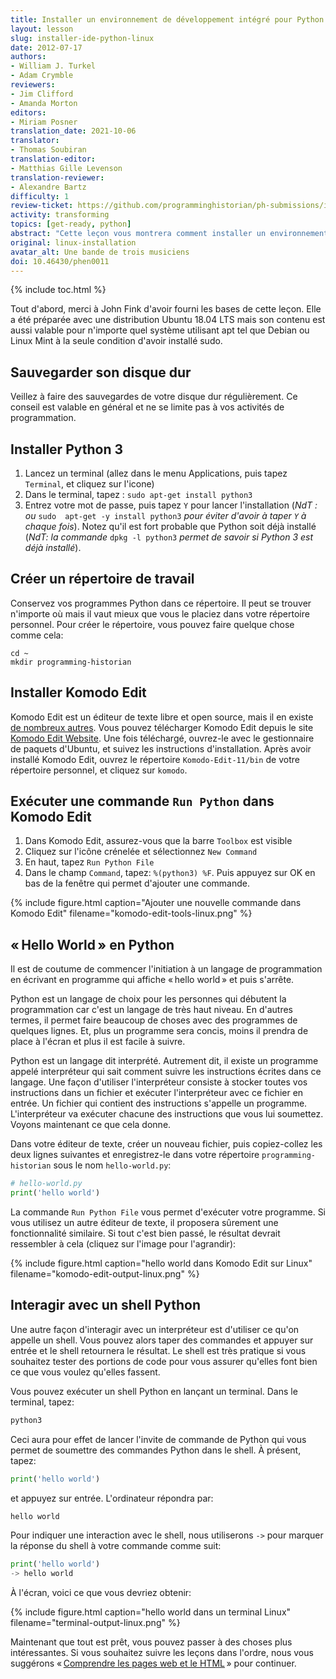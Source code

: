 ```yaml
---
title: Installer un environnement de développement intégré pour Python (Linux)
layout: lesson
slug: installer-ide-python-linux
date: 2012-07-17
authors:
- William J. Turkel
- Adam Crymble
reviewers:
- Jim Clifford
- Amanda Morton
editors:
- Miriam Posner
translation_date: 2021-10-06 
translator:
- Thomas Soubiran
translation-editor:
- Matthias Gille Levenson
translation-reviewer:
- Alexandre Bartz
difficulty: 1
review-ticket: https://github.com/programminghistorian/ph-submissions/issues/359
activity: transforming
topics: [get-ready, python]
abstract: "Cette leçon vous montrera comment installer un environnement de développement pour Python sur un ordinateur exécutant le système d'exploitation Linux."
original: linux-installation
avatar_alt: Une bande de trois musiciens
doi: 10.46430/phen0011
---
```


{% include toc.html %}





Tout d'abord, merci à John Fink d'avoir fourni les bases de cette leçon. 
Elle a été préparée avec une distribution Ubuntu 18.04 LTS mais son contenu est aussi valable pour n'importe quel système utilisant apt tel que Debian ou Linux Mint à la seule condition d'avoir installé sudo.

## Sauvegarder son disque dur

Veillez à faire des sauvegardes de votre disque dur régulièrement. Ce conseil est valable en général et ne se limite pas à vos activités de programmation.

## Installer Python 3
  
1.  Lancez un terminal (allez dans le menu Applications, puis tapez `Terminal`, et cliquez sur l'icone)
2.  Dans le terminal, tapez : `sudo apt-get install python3`
3.  Entrez votre mot de passe, puis tapez `Y` pour lancer l'installation (*NdT : ou* `sudo  apt-get -y install python3` *pour éviter d'avoir à taper `Y` à chaque fois*). 
    Notez qu'il est fort probable que Python soit déjà installé (*NdT: la commande* `dpkg -l python3` *permet de savoir si Python 3 est déjà installé*).

## Créer un répertoire de travail

Conservez vos programmes Python dans ce répertoire. Il peut se trouver n'importe où mais il vaut mieux que vous le placiez dans votre répertoire personnel. Pour créer le répertoire, vous pouvez faire quelque chose comme cela:

```
cd ~
mkdir programming-historian
```

## Installer Komodo Edit

Komodo Edit est un éditeur de texte libre et open source, mais il en existe [de nombreux autres][]. Vous pouvez télécharger Komodo Edit depuis le site [Komodo Edit Website][]. Une fois téléchargé, ouvrez-le avec le gestionnaire de paquets d'Ubuntu, et suivez les instructions d'installation. Après avoir installé Komodo Edit,
ouvrez le répertoire `Komodo-Edit-11/bin` de votre répertoire personnel, et cliquez sur `komodo`.


## Exécuter une commande ```Run Python``` dans Komodo Edit

1.  Dans Komodo Edit, assurez-vous que la barre ```Toolbox``` est visible
2.  Cliquez sur l'icône crénelée et sélectionnez `New Command`
3.  En haut, tapez `Run Python File`
4.  Dans le champ ```Command```, tapez: `%(python3) %F`. Puis appuyez sur OK en bas de la fenêtre qui permet d'ajouter une commande.
   
{% include figure.html caption="Ajouter une nouvelle commande dans Komodo Edit" filename="komodo-edit-tools-linux.png" %}


## &laquo;&#x202F;Hello World&#x202F;&raquo; en Python

Il est de coutume de commencer l'initiation à un langage de programmation en écrivant en programme qui affiche &laquo;&#x202F;hello world&#x202F;&raquo; et puis s'arrête.

Python est un langage de choix pour les personnes qui débutent la programmation car c'est un langage de très haut niveau. En d'autres termes, il permet faire beaucoup de choses avec des programmes de quelques lignes. Et, plus un programme sera concis, moins il prendra de place à l'écran et plus il est facile à suivre.

Python est un langage dit interprété. Autrement dit, il existe un programme appelé interpréteur qui sait comment suivre les instructions écrites dans ce langage. Une façon d'utiliser l'interpréteur consiste à stocker toutes vos instructions dans un fichier et exécuter l'interpréteur avec ce fichier en entrée. Un fichier qui contient des instructions s'appelle un programme. L'interpréteur va exécuter chacune des instructions que vous lui soumettez. 
Voyons maintenant ce que cela donne.  

Dans votre éditeur de texte, créer un nouveau fichier, puis copiez-collez les deux lignes suivantes et enregistrez-le dans votre répertoire `programming-historian` sous le nom `hello-world.py`:

``` python
# hello-world.py
print('hello world')
```

La commande ```Run Python File``` vous permet d'exécuter votre programme. Si vous utilisez un autre éditeur de texte, il proposera sûrement une fonctionnalité similaire. Si tout c'est bien passé, le résultat devrait ressembler à cela (cliquez sur l'image pour l'agrandir):

{% include figure.html caption="hello world dans Komodo Edit sur Linux" filename="komodo-edit-output-linux.png" %}

## Interagir avec un shell Python

Une autre façon d'interagir avec un interpréteur est d'utiliser ce qu'on appelle un shell. Vous pouvez alors taper des commandes et appuyer sur entrée et le shell retournera le résultat. Le shell est très pratique si vous souhaitez tester des portions de code pour vous assurer qu'elles font bien ce que vous voulez qu'elles fassent.

Vous pouvez exécuter un shell Python en lançant un terminal. Dans le terminal, tapez:

``` python
python3
```

Ceci aura pour effet de lancer l'invite de commande de Python qui vous permet de soumettre des commandes Python dans le shell. À présent, tapez:

``` python
print('hello world')
```

et appuyez sur entrée. L'ordinateur répondra par:

``` python
hello world
```

Pour indiquer une interaction avec le shell, nous utiliserons `->` pour marquer la réponse du shell à votre commande comme suit:

``` python
print('hello world')
-> hello world
```

À l'écran, voici ce que vous devriez obtenir:

{% include figure.html caption="hello world dans un terminal Linux" filename="terminal-output-linux.png" %}

Maintenant que tout est prêt, vous pouvez passer à des choses plus intéressantes. Si vous souhaitez suivre les leçons dans l'ordre, nous vous suggérons &laquo;&#x202F;[Comprendre les pages web et le HTML][]&#x202F;&raquo; pour continuer.

  [de nombreux autres]: https://wiki.python.org/moin/PythonEditors/
  [Komodo Edit Website]: https://www.activestate.com/products/komodo-edit/
  [Comprendre les pages web et le HTML]: /fr/lecons/comprendre-les-pages-web
